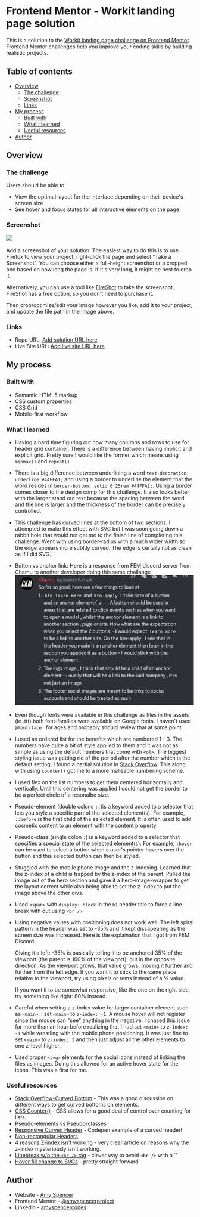 # Frontend Mentor - Workit landing page solution

This is a solution to the [Workit landing page challenge on Frontend Mentor](https://www.frontendmentor.io/challenges/workit-landing-page-2fYnyle5lu). Frontend Mentor challenges help you improve your coding skills by building realistic projects. 

## Table of contents

- [Overview](#overview)
  - [The challenge](#the-challenge)
  - [Screenshot](#screenshot)
  - [Links](#links)
- [My process](#my-process)
  - [Built with](#built-with)
  - [What I learned](#what-i-learned)
  - [Useful resources](#useful-resources)
- [Author](#author)


## Overview

### The challenge

Users should be able to:

- View the optimal layout for the interface depending on their device's screen size
- See hover and focus states for all interactive elements on the page

### Screenshot

![](./screenshot.jpg)

Add a screenshot of your solution. The easiest way to do this is to use Firefox to view your project, right-click the page and select "Take a Screenshot". You can choose either a full-height screenshot or a cropped one based on how long the page is. If it's very long, it might be best to crop it.

Alternatively, you can use a tool like [FireShot](https://getfireshot.com/) to take the screenshot. FireShot has a free option, so you don't need to purchase it. 

Then crop/optimize/edit your image however you like, add it to your project, and update the file path in the image above.



### Links

- Repo URL: [Add solution URL here](https://your-solution-url.com)
- Live Site URL: [Add live site URL here](https://your-live-site-url.com)

## My process

### Built with

- Semantic HTML5 markup
- CSS custom properties
- CSS Grid
- Mobile-first workflow


### What I learned
- Having a hard time figuring out how many columns and rows to use for header grid container. There is a difference between having implicit and explicit grid. Pretty sure I would like the former which means using `minmax()` and `repeat()`

- There is a big difference between underlining a word `text-decoration: underline #44FFA1;` and using a border to underline the element that the word resides in `border-bottom: solid 0.25rem #44FFA1;`. Using a border comes closer to the design comp for this challenge. It also looks better with the larger stand out text because the spacing between the word and the line is larger and the thickness of the border can be precisely controlled.
- This challenge has curved lines at the bottom of two sections. I attempted to make this effect with SVG but I was soon going down a rabbit hole that would not get me to the finish line of completing this challenge. Went with using border-radius with a much wider width so the edge appears more subltly curved. The edge is certaily not as clean as if I did SVG.
- Button vs anchor link: Here is a response from FEM discord server from Chamu to another developer doing this same challange
![](./btn-vs-anchor-screenshot.png)
- Even though fonts were available in this challenge as files in the assets (ie .ttt) both font-families were available on Google fonts. I haven't used `@font-face ` for ages and probably should review that at some point.
- I used an ordered list for the benefits which are numbered 1 - 3. The numbers have quite a bit of style applied to them and it was not as simple as using the default numbers that come with `<ol>`. The biggest styling issue was getting rid of the period after the number which is the default setting. I found a partial solution in [Stack Overflow](https://stackoverflow.com/questions/28490537/how-to-remove-dot-from-css-list-styledecimal). This along with using `counter()` got me to a more malleable numbering scheme.
- I used flex on the list numbers to get them centered horizontally and vertically. Until this centering was applied I could not get the border to be a perfect circle of a resonalbe size.
- Pseudo-element (double colons `::`)is a keyword added to a selector that lets you style a specific part of the selected element(s). For example, `::before` is the first child of the selected element. It is often used to add cosmetic content to an element with the content property.
- Pseudo-class (single colon `:`) is a keyword added to a selector that specifies a special state of the selected element(s). For example, `:hover` can be used to select a button when a user's pointer hovers over the button and this selected button can then be styled.
- Stuggled with the mobile phone image and the z-indexing. Learned that the z-index of a child is trapped by the z-index of the parent. Pulled the image out of the hero section and gave it a hero-image-wrapper to get the layout correct while also being able to set the z-index to put the image above the other divs.
- Used `<span>` with `display: block` in the `h1` header title to force a line break with out using `<br />`
- Using negative values with positioning does not work well. The left spiral pattern in the header was set to -35% and it kept dissapearing as the screen size was increased. Here is the explaination that I got from FEM Discord:

  Giving it a left: -35% is basically telling it to be anchored 35% of the viewport (the parent is 100% of the viewport), but in the opposite direction. As the viewport grows, that value grows, moving it further and further from the left edge. If you want it to stick to the same place relative to the viewport, try using pixels or rems instead of a % value. 

  If you want it to be somewhat responsive, like the one on the right side, try something like right: 80% instead.

- Careful when setting a z-index value for larger container element such as `<main>`. I set `<main>` to `z-index: -1`. A mouse hover will not register since the mouse can "see" anything in the negative. I chased this issue for more than an hour before realizing that I had set `<main>` to `z-index: -1` while wrestling with the mobile phone positioning. It was just fine to set `<main>` to `z-index: 1` and then just adjust all the other elements to one z-level higher.

- Used proper `<svg>` elements for the social icons instead of linking the files as images. Doing this allowed for an active hover state for the icons. This was a first for me. 

### Useful resources

- [Stack Overflow-Curved Bottom](https://stackoverflow.com/questions/17040709/can-i-create-a-div-with-a-curved-bottom) - This was a good discussion on different ways to get curved bottoms on elements.
- [CSS Counter()](https://developer.mozilla.org/en-US/docs/Web/CSS/CSS_counter_styles/Using_CSS_counters#list_item_counters) - CSS allows for a good deal of control over counting for lists.
- [Pseudo-elements](https://developer.mozilla.org/en-US/docs/Web/CSS/Pseudo-elements) vs [Pseudo-classes](https://developer.mozilla.org/en-US/docs/Web/CSS/Pseudo-classes)
- [Responsive Curved Header](https://codepen.io/soi/pen/OJXarwz) - Codepen example of a curved header!
- [Non-rectangular Headers](https://css-tricks.com/creating-non-rectangular-headers/)
- [4 reasons Z-index isn't working](https://coder-coder.com/z-index-isnt-working/) - very clear article on reasons why the z-index mysteriously isn't working.
- [Linebreak w/o the `<br />` tag](https://www.geeksforgeeks.org/how-to-break-line-without-using-br-tag-in-html-css/) - clever way to avoid `<br />` with a `<span>'
- [Hover fill change to SVGs](https://stackoverflow.com/questions/19157122/css-change-fill-color-on-hover-svg-path) - pretty straight forward

## Author

- Website - [Amy Spencer](https://spencerproject.com/)
- Frontend Mentor - [@amyspencerproject](https://www.frontendmentor.io/profile/amyspencerproject)
- Linkedin - [amyspencercodes](https://www.linkedin.com/in/amyspencercodes/)
